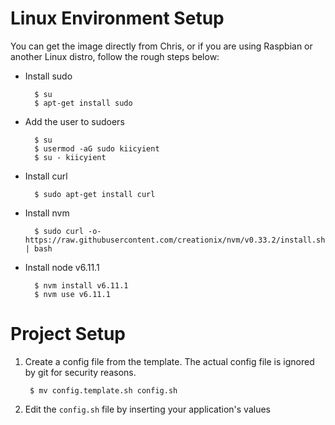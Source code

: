 # Linux Environment Setup
You can get the image directly from Chris, or if you are using Raspbian or another Linux distro, follow the rough steps below:

- Install sudo

		$ su
		$ apt-get install sudo

- Add the user to sudoers

		$ su 
		$ usermod -aG sudo kiicyient
		$ su - kiicyient

- Install curl 

		$ sudo apt-get install curl

- Install nvm

		$ sudo curl -o- https://raw.githubusercontent.com/creationix/nvm/v0.33.2/install.sh | bash

- Install node v6.11.1

		$ nvm install v6.11.1
		$ nvm use v6.11.1


# Project Setup

1. Create a config file from the template. The actual config file is ignored by git for security reasons.

		$ mv config.template.sh config.sh
	
2. Edit the `config.sh` file by inserting your application's values
